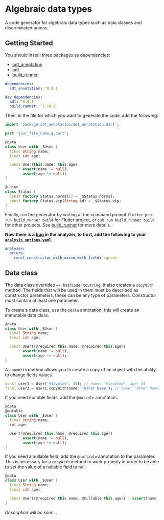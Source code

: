 # Algebraic data types

A code generator for algebraic data types such as data classes and discriminated unions.

## Getting Started

You should install three packages as dependencies:

- [adt_annotation](https://pub.dev/packages/adt_annotation)
- adt
- [build_runner](https://pub.dev/packages/build_runner)

```yaml
dependencies:
  adt_annotation: ^0.0.1

dev_dependencies:
  adt: ^0.0.1
  build_runner: ^1.10.0
```

Then, in the file for which you want to generate the code, add the following:

```dart
import 'package:adt_annotation/adt_annotation.dart';

part 'your_file_name.g.dart';

@data
class User with _$User {
  final String name;
  final int age;

  const User(this.name, this.age)
      : assert(name != null),
        assert(age != null);
}

@union
class Status {
  const factory Status.normal() = _$Status.normal;
  const factory Status.vip(String id) = _$Status.vip;
}
```

Finally, run the generator by writing at the command prompt `flutter pub run build_runner build` for Flutter project, or `pub run build_runner build` for other projects.
See [build_runner](https://pub.dev/packages/build_runner) for more details.


**Now there is a [bug](https://github.com/dart-lang/sdk/issues/42218) in the analyzer, to fix it, add the following to your [`analysis_options.yaml`](https://dart.dev/guides/language/analysis-options).**

```yaml
analyzer:
  errors:
    const_constructor_with_mixin_with_field: ignore
```

## Data class
The data class overrides `==`, `hashCode`, `toString`. It also creates a `copyWith` method. The fields that will be used in them must be described as constructor parameters, these can be any type of parameters. Constructor must contain at least one parameter.

To create a data class, use the `@data` annotation, this will create an immutable data class.

```dart
@data
class User with _$User {
  final String name;
  final int age;

  const User({@required this.name, @required this.age})
      : assert(name != null),
        assert(age != null);
}
```

A `copyWith` method allows you to create a copy of an object with the ability to change fields values.

```dart
const user1 = User('Vsevolod', 34); // name: 'Vsevolod', age: 34
final user2 = user1.copyWith(name: 'Other Name'); // name: 'Other Name', age: 34
```

If you need mutable fields, add the `@mutable` annotation.

```dart
@data
@mutable
class User with _$User {
  final String name;
  int age;

  User({@required this.name, @required this.age})
      : assert(name != null),
        assert(age != null);
}
```

If you need a nullable field, add the `@nullable` annotation to the parameter. This is necessary for a `copyWith` method to work properly in order to be able to set the value of a nullable field to null.

```dart
@data
class User with _$User {
  final String name;
  final int age;

  const User({@required this.name, @nullable this.age}) : assert(name != null);
}
```

<!-- You can use more than one constructor, but in this case one of them must have the `@primary` annotation. -->




_Description will be soon..._
